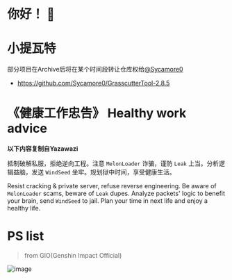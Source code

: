 # 你好！ 👋

# 小提瓦特
部分项目在Archive后将在某个时间段转让仓库权给[@Sycamore0](https://github.com/Sycamore0)
 - https://github.com/Sycamore0/GrasscutterTool-2.8.5

# 《健康工作忠告》 Healthy work advice
**以下内容复制自Yazawazi**

抵制破解私服，拒绝逆向工程。注意 `MelonLoader` 诈骗，谨防 `Leak` 上当。分析逻辑益脑，发送 `WindSeed` 坐牢。规划狱中时间，享受健康生活。

Resist cracking & private server, refuse reverse engineering. Be aware of `MelonLoader` scams, beware of `Leak` dupes. Analyze packets' logic to benefit your brain, send `WindSeed` to jail. Plan your time in next life and enjoy a healthy life.

# PS list
> from GIO(Genshin Impact Official)

![image](https://user-images.githubusercontent.com/64587684/182005974-e492df00-7a66-48ee-9982-5dac3bb54ca0.png)
